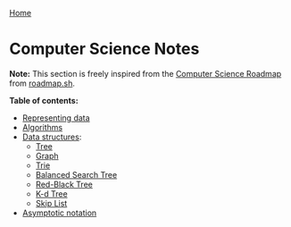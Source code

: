 [Home](../../README.md)

# Computer Science Notes

**Note:** This section is freely inspired from the [Computer Science Roadmap](https://roadmap.sh/computer-science) from [roadmap.sh](https://roadmap.sh).

**Table of contents:**
- [Representing data](./data.md)
- [Algorithms](./algorithm.md)
- [Data structures](./ds.md):
  - [Tree](./tree.md)
  - [Graph](./graph.md)
  - [Trie](./trie.md)
  - [Balanced Search Tree](./bst.md)
  - [Red-Black Tree](./redblack-tree.md)
  - [K-d Tree](./k-d-tree.md)
  - [Skip List](./skip-list.md)
- [Asymptotic notation](./asymptotic-notation.md)
